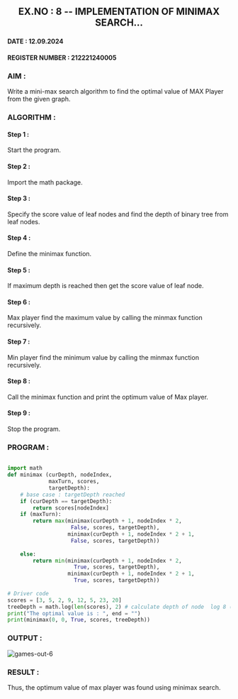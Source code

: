 ## <p align="center"> EX.NO : 8 -- IMPLEMENTATION OF MINIMAX SEARCH... </p>

#### DATE : 12.09.2024                                                                          
#### REGISTER NUMBER : 212221240005

### AIM :

Write a mini-max search algorithm to find the optimal value of MAX Player from the given graph.

### ALGORITHM :

#### Step 1 : 

Start the program.

#### Step 2 :

Import the math package.

#### Step 3 : 

Specify the score value of leaf nodes and find the depth of binary tree from leaf nodes.

#### Step 4 : 

Define the minimax function.

#### Step 5 : 

If maximum depth is reached then get the score value of leaf node.

#### Step 6 : 

Max player find the maximum value by calling the minmax function recursively.

#### Step 7 : 

Min player find the minimum value by calling the minmax function recursively.

#### Step 8 : 

Call the minimax function  and print the optimum value of Max player.

#### Step 9 : 

Stop the program. 

### PROGRAM :

```python

import math
def minimax (curDepth, nodeIndex,
             maxTurn, scores,
             targetDepth):
    # base case : targetDepth reached
    if (curDepth == targetDepth):
        return scores[nodeIndex]
    if (maxTurn):
        return max(minimax(curDepth + 1, nodeIndex * 2,
                    False, scores, targetDepth),
                   minimax(curDepth + 1, nodeIndex * 2 + 1,
                    False, scores, targetDepth))
     
    else:
        return min(minimax(curDepth + 1, nodeIndex * 2,
                     True, scores, targetDepth),
                   minimax(curDepth + 1, nodeIndex * 2 + 1,
                     True, scores, targetDepth))
     
# Driver code
scores = [3, 5, 2, 9, 12, 5, 23, 20]
treeDepth = math.log(len(scores), 2) # calculate depth of node  log 8 (base 2) = 3)
print("The optimal value is : ", end = "")
print(minimax(0, 0, True, scores, treeDepth))

```

### OUTPUT :

![games-out-6](https://github.com/user-attachments/assets/c1e662f2-9cd7-4c9c-8438-3f2a4425c702)

### RESULT :

Thus, the optimum value of max player was found using minimax search.

